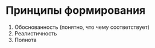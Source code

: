 # Принципы формирования
1. Обоснованность (понятно, что чему соответствует)
2. Реалистичность
3. Полнота